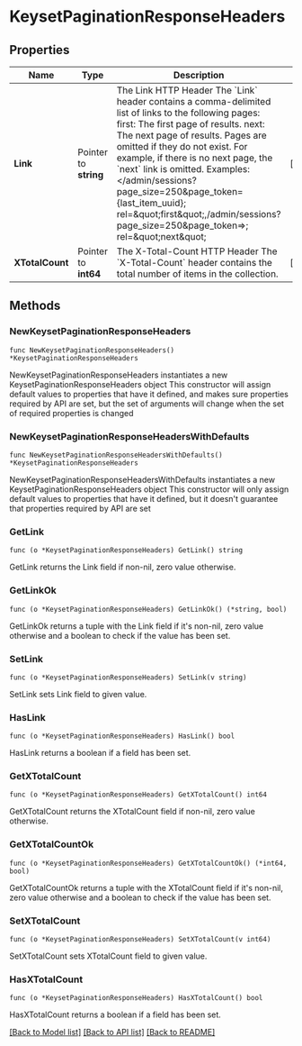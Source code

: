 # KeysetPaginationResponseHeaders

## Properties

Name | Type | Description | Notes
------------ | ------------- | ------------- | -------------
**Link** | Pointer to **string** | The Link HTTP Header  The &#x60;Link&#x60; header contains a comma-delimited list of links to the following pages:  first: The first page of results. next: The next page of results.  Pages are omitted if they do not exist. For example, if there is no next page, the &#x60;next&#x60; link is omitted. Examples:  &lt;/admin/sessions?page_size&#x3D;250&amp;page_token&#x3D;{last_item_uuid}; rel&#x3D;\&quot;first\&quot;,/admin/sessions?page_size&#x3D;250&amp;page_token&#x3D;&gt;; rel&#x3D;\&quot;next\&quot; | [optional] 
**XTotalCount** | Pointer to **int64** | The X-Total-Count HTTP Header  The &#x60;X-Total-Count&#x60; header contains the total number of items in the collection. | [optional] 

## Methods

### NewKeysetPaginationResponseHeaders

`func NewKeysetPaginationResponseHeaders() *KeysetPaginationResponseHeaders`

NewKeysetPaginationResponseHeaders instantiates a new KeysetPaginationResponseHeaders object
This constructor will assign default values to properties that have it defined,
and makes sure properties required by API are set, but the set of arguments
will change when the set of required properties is changed

### NewKeysetPaginationResponseHeadersWithDefaults

`func NewKeysetPaginationResponseHeadersWithDefaults() *KeysetPaginationResponseHeaders`

NewKeysetPaginationResponseHeadersWithDefaults instantiates a new KeysetPaginationResponseHeaders object
This constructor will only assign default values to properties that have it defined,
but it doesn't guarantee that properties required by API are set

### GetLink

`func (o *KeysetPaginationResponseHeaders) GetLink() string`

GetLink returns the Link field if non-nil, zero value otherwise.

### GetLinkOk

`func (o *KeysetPaginationResponseHeaders) GetLinkOk() (*string, bool)`

GetLinkOk returns a tuple with the Link field if it's non-nil, zero value otherwise
and a boolean to check if the value has been set.

### SetLink

`func (o *KeysetPaginationResponseHeaders) SetLink(v string)`

SetLink sets Link field to given value.

### HasLink

`func (o *KeysetPaginationResponseHeaders) HasLink() bool`

HasLink returns a boolean if a field has been set.

### GetXTotalCount

`func (o *KeysetPaginationResponseHeaders) GetXTotalCount() int64`

GetXTotalCount returns the XTotalCount field if non-nil, zero value otherwise.

### GetXTotalCountOk

`func (o *KeysetPaginationResponseHeaders) GetXTotalCountOk() (*int64, bool)`

GetXTotalCountOk returns a tuple with the XTotalCount field if it's non-nil, zero value otherwise
and a boolean to check if the value has been set.

### SetXTotalCount

`func (o *KeysetPaginationResponseHeaders) SetXTotalCount(v int64)`

SetXTotalCount sets XTotalCount field to given value.

### HasXTotalCount

`func (o *KeysetPaginationResponseHeaders) HasXTotalCount() bool`

HasXTotalCount returns a boolean if a field has been set.


[[Back to Model list]](../README.md#documentation-for-models) [[Back to API list]](../README.md#documentation-for-api-endpoints) [[Back to README]](../README.md)


